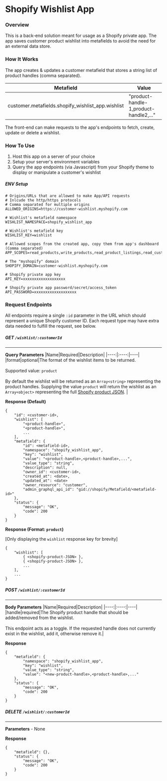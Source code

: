 
# Shopify Wishlist App

### Overview
This is a back-end solution meant for usage as a Shopify private app. The app saves customer product wishlist into metafields to avoid the need for an external data store.

### How It Works
The app creates & updates a customer metafield that stores a string list of product handles (comma separated).

|Metafield | Value |
|----------|-------|
|customer.metafields.shopify_wishlist_app.wishlist|"product-handle-1,product-handle2,..."

The front-end can make requests to the app's endpoints to fetch, create, update or delete a wishlist.

### How To Use

1. Host this app on a server of your choice
2. Setup your server's environment variables
3. Query the app endpoints (via Javascript) from your Shopify theme to display or manipulate a customer's wishlist

##### ENV Setup
```
# Origins/URLs that are allowed to make App/API requests
# Inlcude the http/https protocols
# Comma separated for multiple origins
ALLOWED_ORIGINS=https://customer-wishlist.myshopify.com

# Wishlist's metafield namespace
WISHLIST_NAMESPACE=shopify_wishlist_app

# Wishlist's metafield key
WISHLIST_KEY=wishlist

# Allowed scopes from the created app, copy them from app's dashboard (Comma separated)
APP_SCOPES=read_products,write_products,read_product_listings,read_customers,write_customers,read_orders,write_orders,read_shipping,write_shipping,read_locations,read_inventory,write_inventory,read_checkouts,write_checkouts,read_shopify_payments_payouts,read_price_rules,write_price_rules,write_draft_orders

# The "myshopify" domain
SHOPIFY_DOMAIN=customer-wishlist.myshopify.com

# Shopify private app key
API_KEY=xxxxxxxxxxxxxxxxxxx

# Shopify private app password/secret/access_token
API_PASSWORD=xxxxxxxxxxxxxxxxxxx
```

### Request Endpoints

All endpoints require a single `:id` parameter in the URL which should represent a unique Shopify customer ID. Each request type may have extra data needed to fulfill the request, see below.

##### GET `/wishlist/:customerId`
---
**Query Parameters**
|Name|Required|Description|
|----:|:----:|----|
|format|optional|The format of the wishlist items to be returned. <br/><br/> Supported value: `product` <br/><br/> By default the wishlist will be returned as an `Array<string>` representing the product handles. Supplying the value `product` will return the wishlist as an `Array<object>` representing the full [Shopify product JSON](https://shopify.dev/api/admin-rest/2021-10/resources/product#[get]/admin/api/2021-10/products/{product_id}.json). |

**Response (Default)**
```
{
    "id": <customer-id>,
    "wishlist": [
        "<product-handle>",
        "<product-handle>",
        ...
    ],
    "metafield": {
        "id": <metafield-id>,
        "namespace": "shopify_wishlist_app",
        "key": "wishlist",
        "value": "<product-handle>,<product-handle>,...",
        "value_type": "string",
        "description": null,
        "owner_id": <customer-id>,
        "created_at": <date>,
        "updated_at": <date>
        "owner_resource": "customer",
        "admin_graphql_api_id": "gid://shopify/Metafield/<metafield-id>"
    },
    "status": {
        "message": "OK",
        "code": 200
    }
}
```
**Response (Format: `product`)**

[Only displaying the `wishlist` response key for brevity]
```
{
    "wishlist": [
        { <shopify-product-JSON> },
        { <shopify-product-JSON> },
        ...
    ],
    ...
}
```

##### POST `/wishlist/:customerId`
---
**Body Parameters**
|Name|Required|Description|
|----:|:----:|----|
|handle|required|The Shopify product handle that should be added/removed from the wishlist. <br/><br/> This endpoint acts as a toggle. If the requested handle does not currently exist in the wishlist, add it, otherwise remove it.|

**Response**
```
{
    "metafield": {
        "namespace": "shopify_wishlist_app",
        "key": "wishlist",
        "value_type": "string",
        "value": "<new-product-handle>,<product-handle>,..."
    },
    "status": {
        "message": "OK",
        "code": 200
    }
}
```
##### DELETE `/wishlist/:customerId`
---
**Parameters** - None

**Response**
```
{
    "metafield": {},
    "status": {
        "message": "OK",
        "code": 200
    }
}
```
